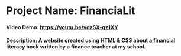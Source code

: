 # Project Name: FinanciaLit
#### Video Demo: https://youtu.be/vdzSX-gz1XY
#### Description: A website created using HTML & CSS about a financial literacy book written by a finance teacher at my school.
